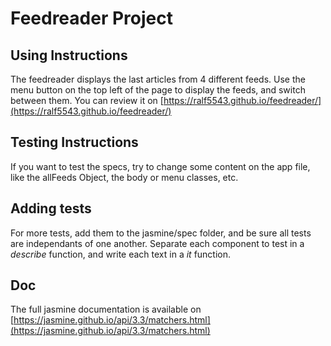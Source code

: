 # Feedreader Project

## Using Instructions
The feedreader displays the last articles from 4 different feeds. Use the menu button on the top left of the page to display
the feeds, and switch between them.
You can review it on [https://ralf5543.github.io/feedreader/](https://ralf5543.github.io/feedreader/)

## Testing Instructions
If you want to test the specs, try to change some content on the app file, like the allFeeds Object,
the body or menu classes, etc.

## Adding tests
For more tests, add them to the jasmine/spec folder, and be sure all tests are independants of one another.
Separate each component to test in a *describe* function, and write each text in a *it* function.

## Doc
The full jasmine documentation is available on [https://jasmine.github.io/api/3.3/matchers.html](https://jasmine.github.io/api/3.3/matchers.html)
